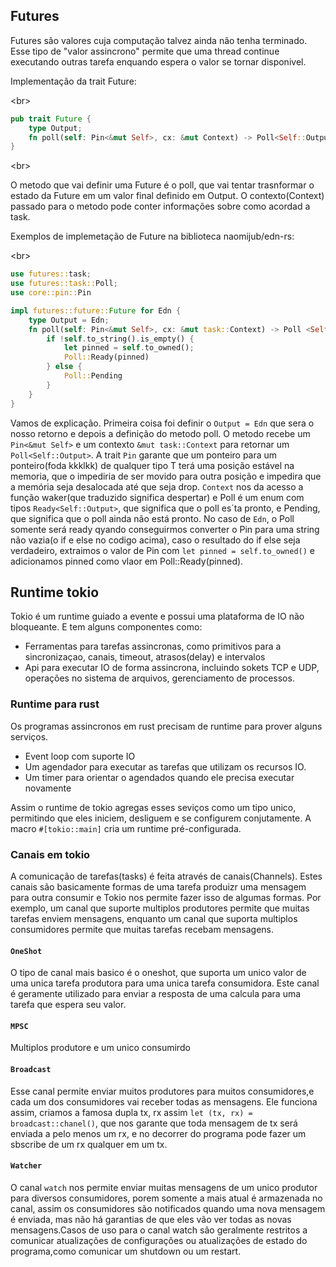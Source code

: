 ## Futures

Futures são valores cuja computação talvez ainda não tenha terminado. Esse tipo de "valor assincrono" permite que uma thread continue executando outras tarefa enquando espera o valor se tornar disponivel.

Implementação da trait Future:

<br\>

```rust
pub trait Future {
    type Output;
    fn poll(self: Pin<&mut Self>, cx: &mut Context) -> Poll<Self::Output>;
}
```
<br\>

O metodo que vai definir uma Future é o poll, que vai tentar trasnformar o estado da Future em um valor final definido em Output. O contexto(Context) passado para o metodo pode conter informações sobre como acordad a task.

Exemplos de implemetação de Future na biblioteca naomijub/edn-rs:

<br\>

```rust
use futures::task;
use futures::task::Poll;
use core::pin::Pin

impl futures::future::Future for Edn {
    type Output = Edn;
    fn poll(self: Pin<&mut Self>, cx: &mut task::Context) -> Poll <Self::Output> {
        if !self.to_string().is_empty() {
            let pinned = self.to_owned();
            Poll::Ready(pinned)
        } else {
            Poll::Pending
        }
    }
}
```

Vamos de explicação. Primeira coisa foi definir o `Output = Edn` que sera o nosso retorno e depois a definição do metodo poll. O metodo recebe um `Pin<&mut Self>` e um contexto `&mut task::Context` para retornar um `Poll<Self::Output>`. A trait `Pin` garante que um ponteiro para um ponteiro(foda kkklkk) de qualquer tipo T terá uma posição estável na memoria, que o impediria de ser movido para outra posição e impedira que a memória seja desalocada até que seja drop. 
`Context` nos da acesso a função waker(que traduzido significa despertar) e Poll é um enum com tipos `Ready<Self::Output>`, que significa que o poll es´ta pronto, e Pending, que significa que o poll ainda não está pronto. No caso de `Edn`, o Poll somente será ready qyando conseguirmos converter o Pin para uma string não vazia(o if e else no codigo acima), caso o resultado do if else seja verdadeiro, extraimos o valor de Pin com `let pinned = self.to_owned()` e adicionamos pinned como vlaor em Poll::Ready(pinned).

## Runtime tokio

Tokio é um runtime guiado a evente e possui uma plataforma de IO não bloqueante. E tem alguns componentes como:
* Ferramentas para tarefas assincronas, como primitivos para a sincronizaçao, canais, timeout, atrasos(delay) e intervalos
* Api para executar IO de forma assincrona, incluindo sokets TCP e UDP, operações no sistema de arquivos, gerenciamento de processos.

### Runtime para rust

Os programas assincronos em rust precisam de runtime para prover alguns serviços.
* Event loop com suporte IO
* Um agendador para executar as tarefas que utilizam os recursos IO.
* Um timer para orientar o agendados quando ele precisa executar novamente


Assim o runtime de tokio agregas esses seviços como um tipo unico, permitindo que eles iniciem, desliguem e se configurem conjutamente. A macro `#[tokio::main]` cria um runtime pré-configurada.


### Canais em tokio

A comunicação de tarefas(tasks) é feita através de canais(Channels). Estes canais são basicamente formas de uma tarefa produizr uma mensagem para outra consumir e Tokio nos permite fazer isso de algumas formas. Por exemplo, um canal que suporte multiplos produtores permite que muitas tarefas enviem mensagens, enquanto um canal que suporta multiplos consumidores permite que muitas tarefas recebam mensagens.

#### `OneShot`
O tipo de canal mais basico é o oneshot, que suporta um unico valor de uma unica tarefa produtora para uma unica tarefa consumidora. Este canal é geramente utilizado para enviar a resposta de uma calcula para uma tarefa que espera seu valor.

#### `MPSC`
Multiplos produtore e um unico consumirdo

#### `Broadcast`
Esse canal permite enviar muitos produtores para muitos consumidores,e cada um dos consumidores vai receber todas as mensagens. Ele funciona assim, criamos a famosa dupla tx, rx assim `let (tx, rx) = broadcast::chanel()`, que nos garante que toda mensagem de tx será enviada a pelo menos um rx, e no decorrer do programa pode fazer um sbscribe de um rx qualquer em um tx.


#### `Watcher`
O canal `watch` nos permite enviar muitas mensagens de um unico produtor para diversos consumidores, porem somente a mais atual é armazenada no canal, assim os consumidores são notificados quando uma nova mensagem é enviada, mas não há garantias de que eles vão ver todas as novas mensagens.Casos de uso para o canal watch são geralmente restritos a comunicar atualizações de configurações ou atualizações de estado do programa,como comunicar um shutdown ou um restart.